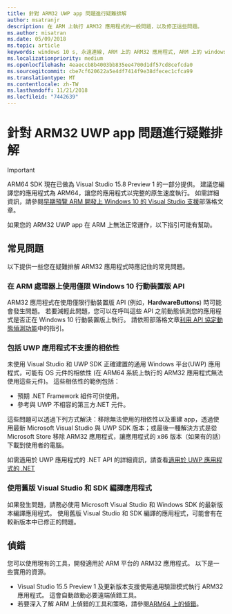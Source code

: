 ```yaml
---
title: 針對 ARM32 UWP app 問題進行疑難排解
author: msatranjr
description: 在 ARM 上執行 ARM32 應用程式的一般問題，以及修正這些問題。
ms.author: misatran
ms.date: 05/09/2018
ms.topic: article
keywords: windows 10 s, 永遠連線, ARM 上的 ARM32 應用程式, ARM 上的 windows 10, 疑難排解
ms.localizationpriority: medium
ms.openlocfilehash: 4eaeccb8b4003bb835ee4700d1df57cd8cefcda0
ms.sourcegitcommit: cbe7cf620622a5e4df7414f9e38dfecec1cfca99
ms.translationtype: MT
ms.contentlocale: zh-TW
ms.lasthandoff: 11/21/2018
ms.locfileid: "7442639"
---
```

# <a name="troubleshooting-arm32-uwp-apps"></a>針對 ARM32 UWP app 問題進行疑難排解
>[!IMPORTANT]
> ARM64 SDK 現在已做為 Visual Studio 15.8 Preview 1 的一部分提供。 建議您編譯您的應用程式為 ARM64，讓您的應用程式以完整的原生速度執行。 如需詳細資訊，請參閱[早期預覽 ARM 開發上 Windows 10 的 Visual Studio 支援](https://blogs.windows.com/buildingapps/2018/05/08/visual-studio-support-for-windows-10-on-arm-development/)部落格文章。

如果您的 ARM32 UWP app 在 ARM 上無法正常運作，以下指引可能有幫助。 

## <a name="common-issues"></a>常見問題
以下提供一些您在疑難排解 ARM32 應用程式時應記住的常見問題。

### <a name="using-windows-10-mobile-only-apis-on-arm-based-processors"></a>在 ARM 處理器上使用僅限 Windows 10 行動裝置版 API 
ARM32 應用程式在使用僅限行動裝置版 API (例如，**HardwareButtons**) 時可能會發生問題。 若要減輕此問題，您可以在呼叫這些 API 之前動態偵測您的應用程式是否正在 Windows 10 行動裝置版上執行。 請依照部落格文章[利用 API 協定動態偵測功能](https://blogs.windows.com/buildingapps/2015/09/15/dynamically-detecting-features-with-api-contracts-10-by-10/)中的指引。

### <a name="including-dependencies-not-supported-by-uwp-apps"></a>包括 UWP 應用程式不支援的相依性
未使用 Visual Studio 和 UWP SDK 正確建置的通用 Windows 平台(UWP) 應用程式，可能有 OS 元件的相依性 (在 ARM64 系統上執行的 ARM32 應用程式無法使用這些元件)。 這些相依性的範例包括：

- 預期 .NET Framework 組件可供使用。
- 參考與 UWP 不相容的第三方.NET 元件。

這些問題可以透過下列方式解決：移除無法使用的相依性以及重建 app，透過使用最新 Microsoft Visual Studio 與 UWP SDK 版本；或最後一種解決方式是從 Microsoft Store 移除 ARM32 應用程式，讓應用程式的 x86 版本（如果有的話）下載到使用者的電腦。 

如需適用於 UWP 應用程式的 .NET API 的詳細資訊，請查看[適用於 UWP 應用程式的 .NET](https://msdn.microsoft.com/library/windows/apps/mt185501.aspx)

### <a name="compiling-an-app-with-an-older-version-of-visual-studio-and-sdk"></a>使用舊版 Visual Studio 和 SDK 編譯應用程式
如果發生問題，請務必使用 Microsoft Visual Studio 和 Windows SDK 的最新版本編譯應用程式。 使用舊版 Visual Studio 和 SDK 編譯的應用程式，可能會有在較新版本中已修正的問題。

## <a name="debugging"></a>偵錯
您可以使用現有的工具，開發適用於 ARM 平台的 ARM32 應用程式。 以下是一些實用的資源。

- Visual Studio 15.5 Preview 1 及更新版本支援使用通用驗證模式執行 ARM32 應用程式。 這會自動啟動必要遠端偵錯工具。
- 若要深入了解 ARM 上偵錯的工具和策略，請參閱[ARM64 上的偵錯](https://docs.microsoft.com/en-us/windows-hardware/drivers/debugger/debugging-arm64)。